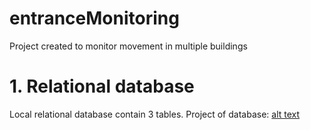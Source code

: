 # entranceMonitoring
Project created to monitor movement in multiple buildings
# 1. Relational database
Local relational database contain 3 tables.
Project of database:
[alt text](https://github.com/[Kyle395]/[entranceMonitoring]/blob/[master]/DatabaseProject.jpg?raw=true)
